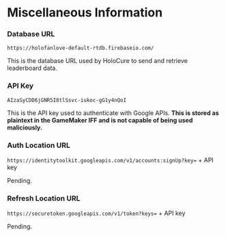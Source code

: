 # Miscellaneous Information

### Database URL

`https://holofanlove-default-rtdb.firebaseio.com/`

This is the database URL used by HoloCure to send and retrieve leaderboard data.

### API Key

`AIzaSyCDD6jGNR5I8tlSsvc-iukoc-gG1y4nQoI`

This is the API key used to authenticate with Google APIs.
**This is stored as plaintext in the GameMaker IFF and is not capable of being used maliciously.**

### Auth Location URL

`https://identitytoolkit.googleapis.com/v1/accounts:signUp?key=` + API key

Pending.

### Refresh Location URL

`https://securetoken.googleapis.com/v1/token?keys=` + API key

Pending.

